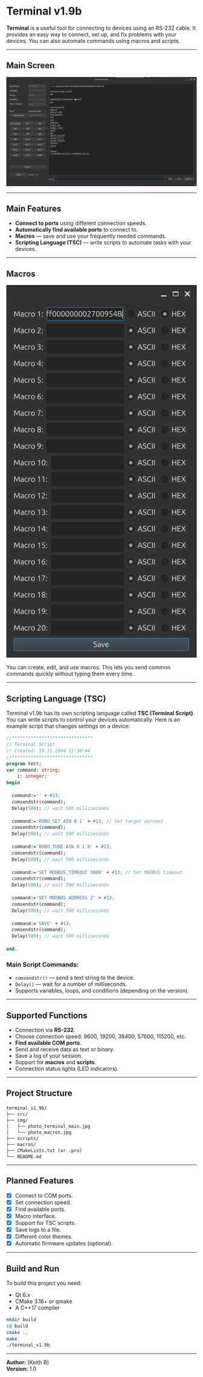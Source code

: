 # Terminal v1.9b

**Terminal** is a useful tool for connecting to devices using an RS-232 cable. It provides an easy way to connect, set up, and fix problems with your devices. You can also automate commands using macros and scripts.

---

## Main Screen

![Main Screen](img/photo_terminal_main.png)

---

## Main Features

- **Connect to ports** using different connection speeds.
- **Automatically find available ports** to connect to.
- **Macros** — save and use your frequently needed commands.
- **Scripting Language (TSC)** — write scripts to automate tasks with your devices.

---

## Macros

![Macros Screen](img/photo_macros.png)

You can create, edit, and use macros. This lets you send common commands quickly without typing them every time.

---

## Scripting Language (TSC)

Terminal v1.9b has its own scripting language called **TSC (Terminal Script)**. You can write scripts to control your devices automatically. Here is an example script that changes settings on a device:

```pascal
//******************************
// Terminal Script
// Created: 10.11.2004 12:30:44
//******************************
program test;
var command: string;
    i: integer;
begin

  command:='' + #13;
  comsendstr(command);
  Delay(500); // wait 500 milliseconds

  command:='ROBO_SET AIN 0 1' + #13; // Set target current
  comsendstr(command);
  Delay(500); // wait 500 milliseconds
  
  command:='ROBO_TUNE AIN 0 1 0' + #13;
  comsendstr(command);
  Delay(500); // wait 500 milliseconds
      
  command:='SET MODBUS_TIMEOUT 3000' + #13; // Set MODBUS timeout
  comsendstr(command);
  Delay(500); // wait 500 milliseconds

  command:='SET MODBUS_ADDRESS 2' + #13;
  comsendstr(command);
  Delay(500); // wait 500 milliseconds

  command:='SAVE' + #13;
  comsendstr(command);
  Delay(500); // wait 500 milliseconds

end.
```

### Main Script Commands:

- `comsendstr()` — send a text string to the device.
- `Delay()` — wait for a number of milliseconds.
- Supports variables, loops, and conditions (depending on the version).

---

## Supported Functions

- Connection via **RS-232**.
- Choose connection speed: 9600, 19200, 38400, 57600, 115200, etc.
- **Find available COM ports**.
- Send and receive data as text or binary.
- Save a log of your session.
- Support for **macros** and **scripts**.
- Connection status lights (LED indicators).

---

## Project Structure

```
terminal_v1.9b/
├── src/
├── img/
│   ├── photo_terminal_main.jpg
│   └── photo_macros.jpg
├── scripts/
├── macros/
├── CMakeLists.txt (or .pro)
└── README.md
```

---

## Planned Features

- [x] Connect to COM ports.
- [x] Set connection speed.
- [x] Find available ports.
- [x] Macro interface.
- [x] Support for TSC scripts.
- [x] Save logs to a file.
- [x] Different color themes.
- [x] Automatic firmware updates (optional).

---

## Build and Run

To build this project you need:

- Qt 6.x
- CMake 3.16+ or qmake
- A C++17 compiler

```bash
mkdir build
cd build
cmake ..
make
./terminal_v1.9b
```
---

**Author:** [Keith B]  
**Version:** 1.0

